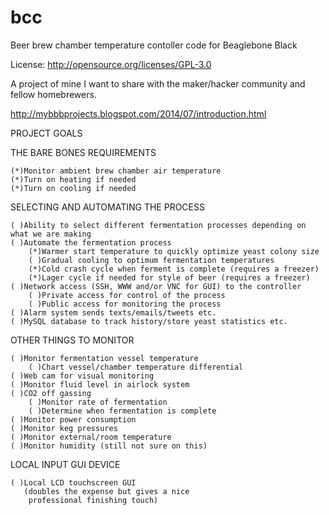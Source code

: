 bcc
===

Beer brew chamber temperature contoller code for Beaglebone Black

License: http://opensource.org/licenses/GPL-3.0

A project of mine I want to share with the maker/hacker community and fellow homebrewers.

http://mybbbprojects.blogspot.com/2014/07/introduction.html

PROJECT GOALS

THE BARE BONES REQUIREMENTS

    (*)Monitor ambient brew chamber air temperature
    (*)Turn on heating if needed
    (*)Turn on cooling if needed

SELECTING AND AUTOMATING THE PROCESS

    ( )Ability to select different fermentation processes depending on what we are making
    ( )Automate the fermentation process
        (*)Warmer start temperature to quickly optimize yeast colony size
        ( )Gradual cooling to optimum fermentation temperatures
        (*)Cold crash cycle when ferment is complete (requires a freezer)
        (*)Lager cycle if needed for style of beer (requires a freezer)
    ( )Network access (SSH, WWW and/or VNC for GUI) to the controller
        ( )Private access for control of the process
        ( )Public access for monitoring the process 
    ( )Alarm system sends texts/emails/tweets etc. 
    ( )MySQL database to track history/store yeast statistics etc.

OTHER THINGS TO MONITOR

    ( )Monitor fermentation vessel temperature
        ( )Chart vessel/chamber temperature differential
    ( )Web cam for visual monitoring
    ( )Monitor fluid level in airlock system
    ( )CO2 off gassing
        ( )Monitor rate of fermentation
        ( )Determine when fermentation is complete
    ( )Monitor power consumption
    ( )Monitor keg pressures
    ( )Monitor external/room temperature 
    ( )Monitor humidity (still not sure on this)

LOCAL INPUT GUI DEVICE

    ( )Local LCD touchscreen GUI 
       (doubles the expense but gives a nice 
        professional finishing touch)
